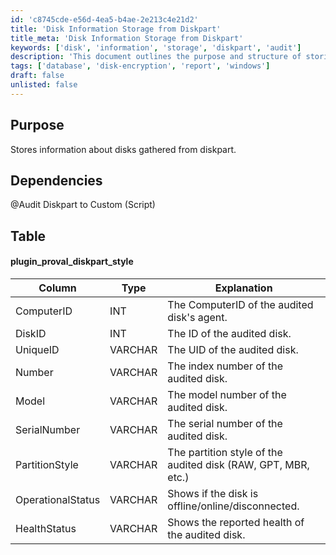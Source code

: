 ```yaml
---
id: 'c8745cde-e56d-4ea5-b4ae-2e213c4e21d2'
title: 'Disk Information Storage from Diskpart'
title_meta: 'Disk Information Storage from Diskpart'
keywords: ['disk', 'information', 'storage', 'diskpart', 'audit']
description: 'This document outlines the purpose and structure of storing information about disks gathered from diskpart, including dependencies and a detailed table of the plugin_proval_diskpart_style with explanations for each column.'
tags: ['database', 'disk-encryption', 'report', 'windows']
draft: false
unlisted: false
---
```

## Purpose

Stores information about disks gathered from diskpart.

## Dependencies

@Audit Diskpart to Custom (Script)

## Table

#### plugin_proval_diskpart_style

| Column            | Type    | Explanation                                             |
|-------------------|---------|---------------------------------------------------------|
| ComputerID        | INT     | The ComputerID of the audited disk's agent.            |
| DiskID            | INT     | The ID of the audited disk.                             |
| UniqueID          | VARCHAR | The UID of the audited disk.                            |
| Number            | VARCHAR | The index number of the audited disk.                  |
| Model             | VARCHAR | The model number of the audited disk.                  |
| SerialNumber      | VARCHAR | The serial number of the audited disk.                 |
| PartitionStyle    | VARCHAR | The partition style of the audited disk (RAW, GPT, MBR, etc.) |
| OperationalStatus  | VARCHAR | Shows if the disk is offline/online/disconnected.      |
| HealthStatus      | VARCHAR | Shows the reported health of the audited disk.         |












